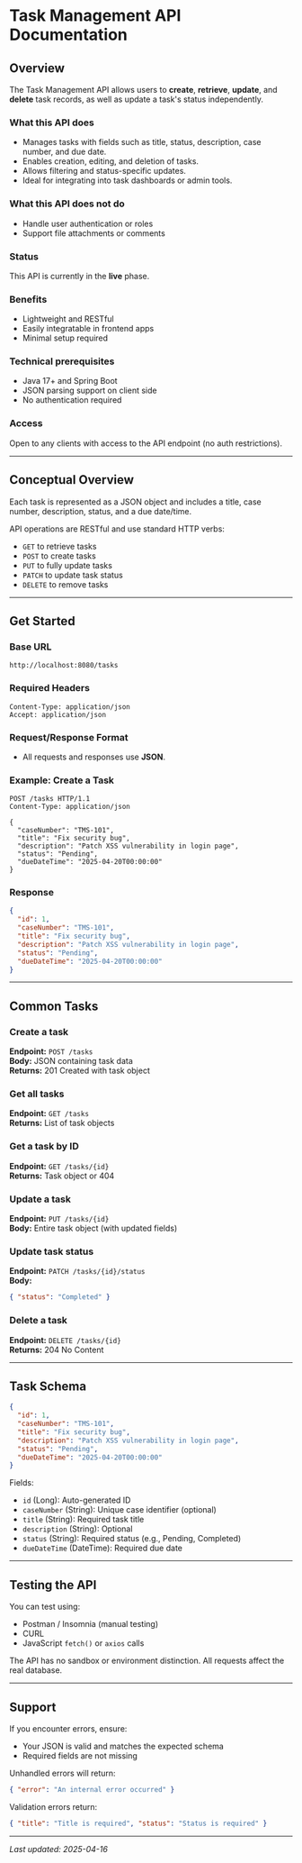 # Task Management API Documentation

## Overview

The Task Management API allows users to **create**, **retrieve**, **update**, and **delete** task records, as well as update a task's status independently.

### What this API does

- Manages tasks with fields such as title, status, description, case number, and due date.
- Enables creation, editing, and deletion of tasks.
- Allows filtering and status-specific updates.
- Ideal for integrating into task dashboards or admin tools.

### What this API does not do

- Handle user authentication or roles
- Support file attachments or comments

### Status

This API is currently in the **live** phase.

### Benefits

- Lightweight and RESTful
- Easily integratable in frontend apps
- Minimal setup required

### Technical prerequisites

- Java 17+ and Spring Boot
- JSON parsing support on client side
- No authentication required

### Access

Open to any clients with access to the API endpoint (no auth restrictions).

---

## Conceptual Overview

Each task is represented as a JSON object and includes a title, case number, description, status, and a due date/time.

API operations are RESTful and use standard HTTP verbs:
- `GET` to retrieve tasks
- `POST` to create tasks
- `PUT` to fully update tasks
- `PATCH` to update task status
- `DELETE` to remove tasks

---

## Get Started

### Base URL

```
http://localhost:8080/tasks
```

### Required Headers

```http
Content-Type: application/json
Accept: application/json
```

### Request/Response Format

- All requests and responses use **JSON**.

### Example: Create a Task

```http
POST /tasks HTTP/1.1
Content-Type: application/json

{
  "caseNumber": "TMS-101",
  "title": "Fix security bug",
  "description": "Patch XSS vulnerability in login page",
  "status": "Pending",
  "dueDateTime": "2025-04-20T00:00:00"
}
```

### Response

```json
{
  "id": 1,
  "caseNumber": "TMS-101",
  "title": "Fix security bug",
  "description": "Patch XSS vulnerability in login page",
  "status": "Pending",
  "dueDateTime": "2025-04-20T00:00:00"
}
```

---

## Common Tasks

### Create a task

**Endpoint:** `POST /tasks`  
**Body:** JSON containing task data  
**Returns:** 201 Created with task object

### Get all tasks

**Endpoint:** `GET /tasks`  
**Returns:** List of task objects

### Get a task by ID

**Endpoint:** `GET /tasks/{id}`  
**Returns:** Task object or 404

### Update a task

**Endpoint:** `PUT /tasks/{id}`  
**Body:** Entire task object (with updated fields)

### Update task status

**Endpoint:** `PATCH /tasks/{id}/status`  
**Body:**

```json
{ "status": "Completed" }
```

### Delete a task

**Endpoint:** `DELETE /tasks/{id}`  
**Returns:** 204 No Content

---

## Task Schema

```json
{
  "id": 1,
  "caseNumber": "TMS-101",
  "title": "Fix security bug",
  "description": "Patch XSS vulnerability in login page",
  "status": "Pending",
  "dueDateTime": "2025-04-20T00:00:00"
}
```

Fields:
- `id` (Long): Auto-generated ID
- `caseNumber` (String): Unique case identifier (optional)
- `title` (String): Required task title
- `description` (String): Optional
- `status` (String): Required status (e.g., Pending, Completed)
- `dueDateTime` (DateTime): Required due date

---

## Testing the API

You can test using:
- Postman / Insomnia (manual testing)
- CURL
- JavaScript `fetch()` or `axios` calls

The API has no sandbox or environment distinction. All requests affect the real database.

---

## Support

If you encounter errors, ensure:
- Your JSON is valid and matches the expected schema
- Required fields are not missing

Unhandled errors will return:

```json
{ "error": "An internal error occurred" }
```

Validation errors return:

```json
{ "title": "Title is required", "status": "Status is required" }
```

---

_Last updated: 2025-04-16_